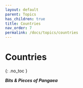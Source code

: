 ```yaml
---
layout: default
parent: Topics
has_children: true
title: Countries
nav_order: 7
permalink: /docs/topics/countries
---
```


# Countries
{: .no_toc }

__*Bits & Pieces of Pangaea*__

